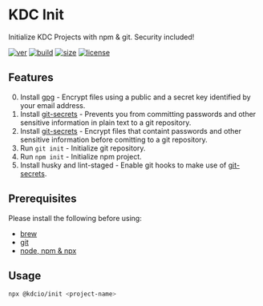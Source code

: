 # KDC Init

Initialize KDC Projects with npm & git. Security included!

[![ver](https://img.shields.io/npm/v/@kdcio/init?style=flat-square)](https://www.npmjs.com/package/@kdcio/init)
[![build](https://img.shields.io/github/workflow/status/kdcio/init/build?style=flat-square)](https://github.com/kdcio/init/actions?query=workflow%3Abuild)
[![size](https://img.shields.io/bundlephobia/min/@kdcio/init?style=flat-square)](https://bundlephobia.com/result?p=@kdcio/init)
[![license](https://img.shields.io/github/license/kdcio/init?style=flat-square)](https://github.com/kdcio/init/blob/master/LICENSE)

## Features

0. Install [gpg](https://gnupg.org/) - Encrypt files using a public and a secret key identified by your email address.
1. Install [git-secrets](https://github.com/awslabs/git-secrets) - Prevents you from committing passwords and other sensitive information in plain text to a git repository.
2. Install [git-secrets](https://git-secret.io/) - Encrypt files that containt passwords and other sensitive information before comitting to a git repository.
3. Run ```git init``` - Initialize git repository.
4. Run ```npm init``` - Initialize npm project.
5. Install husky and lint-staged - Enable git hooks to make use of [git-secrets](https://github.com/awslabs/git-secrets).

## Prerequisites

Please install the following before using:

- [brew](https://brew.sh/)
- [git](https://formulae.brew.sh/formula/git#default)
- [node, npm & npx](https://formulae.brew.sh/formula/node@12#default)

## Usage

```bash
npx @kdcio/init <project-name>
```
